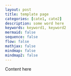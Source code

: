 ```yaml
---
layout: post
title: template page
categories: [cate1, cate2]
description: some word here
keywords: keyword1, keyword2
mermaid: false
sequence: false
flow: false
mathjax: false
mindmap: false
mindmap2: false
---
```


Content here

<!-- 
SET HTTP_PROXY=http://127.0.0.1:7890
SET HTTPS_PROXY=%HTTP_PROXY
bundle install

bundle exec jekyll serve
% -->